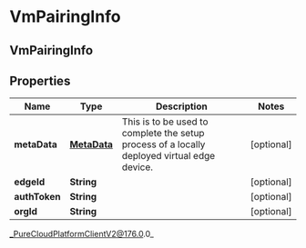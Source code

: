 # VmPairingInfo

## VmPairingInfo

## Properties

|Name | Type | Description | Notes|
|------------ | ------------- | ------------- | -------------|
| **metaData** | [**MetaData**](MetaData) | This is to be used to complete the setup process of a locally deployed virtual edge device. | [optional] |
| **edgeId** | **String** |  | [optional] |
| **authToken** | **String** |  | [optional] |
| **orgId** | **String** |  | [optional] |



_PureCloudPlatformClientV2@176.0.0_
